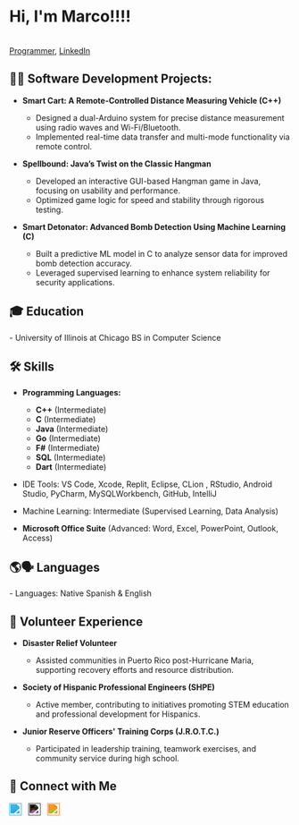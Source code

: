 # Hi, I'm Marco!!!!  
<br/>[Programmer](https://github.com/tinoco3), [LinkedIn](https://www.linkedin.com/in/tinoco-sosa6/)  

<h2>👨‍💻 Software Development Projects:</h2>

- <b>Smart Cart: A Remote-Controlled Distance Measuring Vehicle (C++)</b>  
  - Designed a dual-Arduino system for precise distance measurement using radio waves and Wi-Fi/Bluetooth.  
  - Implemented real-time data transfer and multi-mode functionality via remote control.  

- <b>Spellbound: Java’s Twist on the Classic Hangman</b>  
  - Developed an interactive GUI-based Hangman game in Java, focusing on usability and performance.  
  - Optimized game logic for speed and stability through rigorous testing.  

- <b>Smart Detonator: Advanced Bomb Detection Using Machine Learning (C)</b>  
  - Built a predictive ML model in C to analyze sensor data for improved bomb detection accuracy.  
  - Leveraged supervised learning to enhance system reliability for security applications.  

<h2>🎓 Education</h2>  
- University of Illinois at Chicago  
   BS in Computer Science  


<h2>🛠️ Skills</h2>  

- **Programming Languages:**  
  - <b>C++</b> (Intermediate)  
  - <b>C</b> (Intermediate)  
  - <b>Java</b> (Intermediate)  
  - <b>Go</b> (Intermediate)  
  - <b>F#</b> (Intermediate)  
  - <b>SQL</b> (Intermediate)
  - <b>Dart</b> (Intermediate)  

- IDE Tools: VS Code, Xcode, Replit, Eclipse, CLion , RStudio, Android Studio, PyCharm, MySQLWorkbench, GitHub, IntelliJ
- Machine Learning: Intermediate (Supervised Learning, Data Analysis)
- **Microsoft Office Suite** (Advanced: Word, Excel, PowerPoint, Outlook, Access)  

<h2>🌎🗣️ Languages</h2> 
- Languages: Native Spanish & English  

<h2>🌟 Volunteer Experience</h2>  

- **Disaster Relief Volunteer**  
  - Assisted communities in Puerto Rico post-Hurricane Maria, supporting recovery efforts and resource distribution.  

- **Society of Hispanic Professional Engineers (SHPE)**  
  - Active member, contributing to initiatives promoting STEM education and professional development for Hispanics.  

- **Junior Reserve Officers' Training Corps (J.R.O.T.C.)**  
  - Participated in leadership training, teamwork exercises, and community service during high school.  

<h2>🤝 Connect with Me</h2>  

<div style="display: flex; gap: 12px; align-items: center;">
  <a href="https://www.linkedin.com/in/tinoco-sosa6/">
    <img alt="LinkedIn" width="22px" src="https://cdn.jsdelivr.net/npm/simple-icons@v3/icons/linkedin.svg" style="filter: invert(39%) sepia(99%) saturate(459%) hue-rotate(162deg) brightness(93%) contrast(91%);" />
  </a>
  <a href="https://github.com/tinoco3">
    <img alt="GitHub" width="22px" src="https://cdn.jsdelivr.net/npm/simple-icons@v3/icons/github.svg" style="filter: invert(100%);" />
  </a>
  <a href="mailto:marcotinocososa@gmail.com">
    <img alt="Email" width="22px" src="https://cdn.jsdelivr.net/npm/simple-icons@v3/icons/gmail.svg" style="filter: invert(27%) sepia(51%) saturate(2878%) hue-rotate(346deg) brightness(99%) contrast(97%);" />
  </a>
</div>

